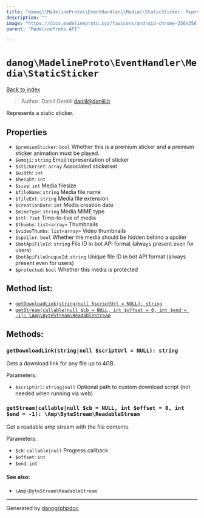 ```yaml
---
title: "danog\\MadelineProto\\EventHandler\\Media\\StaticSticker: Represents a static sticker."
description: ""
image: "https://docs.madelineproto.xyz/favicons/android-chrome-256x256.png"
parent: "MadelineProto API"

---
```

# `danog\MadelineProto\EventHandler\Media\StaticSticker`
[Back to index](../../../../index.html)

> Author: Daniil Gentili <daniil@daniil.it>  
  

Represents a static sticker.  



## Properties
* `$premiumSticker`: `bool` Whether this is a premium sticker and a premium sticker animation must be played.
* `$emoji`: `string` Emoji representation of sticker
* `$stickerset`: `array` Associated stickerset
* `$width`: `int` 
* `$height`: `int` 
* `$size`: `int` Media filesize
* `$fileName`: `string` Media file name
* `$fileExt`: `string` Media file extension
* `$creationDate`: `int` Media creation date
* `$mimeType`: `string` Media MIME type
* `$ttl`: `?int` Time-to-live of media
* `$thumbs`: `list<array>` Thumbnails
* `$videoThumbs`: `list<array>` Video thumbnails
* `$spoiler`: `bool` Whether the media should be hidden behind a spoiler
* `$botApiFileId`: `string` File ID in bot API format (always present even for users)
* `$botApiFileUniqueId`: `string` Unique file ID in bot API format (always present even for users)
* `$protected`: `bool` Whether this media is protected

## Method list:
* [`getDownloadLink(string|null $scriptUrl = NULL): string`](#getdownloadlink)
* [`getStream(callable|null $cb = NULL, int $offset = 0, int $end = -1): \Amp\ByteStream\ReadableStream`](#getstream)

## Methods:
### `getDownloadLink(string|null $scriptUrl = NULL): string`

Gets a download link for any file up to 4GB.


Parameters:

* `$scriptUrl`: `string|null` Optional path to custom download script (not needed when running via web)  



### `getStream(callable|null $cb = NULL, int $offset = 0, int $end = -1): \Amp\ByteStream\ReadableStream`

Get a readable amp stream with the file contents.


Parameters:

* `$cb`: `callable|null` Progress callback  
* `$offset`: `int`   
* `$end`: `int`   


#### See also: 
* `\Amp\ByteStream\ReadableStream`




---
Generated by [danog/phpdoc](https://phpdoc.daniil.it)
